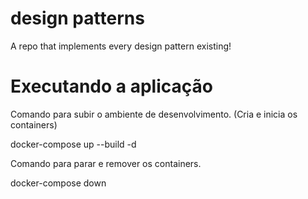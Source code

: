 # design patterns
A repo that implements every design pattern existing!
# Executando a aplicação

Comando para subir o ambiente de desenvolvimento. (Cria e inicia os containers)

​docker-compose up --build -d

Comando para parar e remover os containers.

docker-compose down